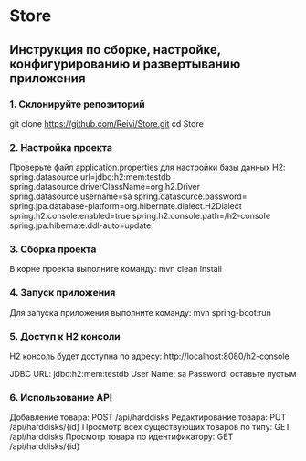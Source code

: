 # Store
 
## Инструкция по сборке, настройке, конфигурированию и развертыванию приложения
 
### 1. Склонируйте репозиторий
 
git clone https://github.com/Reivi/Store.git
cd Store

### 2. Настройка проекта
 
Проверьте файл application.properties для настройки базы данных H2:
spring.datasource.url=jdbc:h2:mem:testdb
spring.datasource.driverClassName=org.h2.Driver
spring.datasource.username=sa
spring.datasource.password=
spring.jpa.database-platform=org.hibernate.dialect.H2Dialect
spring.h2.console.enabled=true
spring.h2.console.path=/h2-console
spring.jpa.hibernate.ddl-auto=update
  
### 3. Сборка проекта
 
В корне проекта выполните команду:
mvn clean install
 
### 4. Запуск приложения
 
Для запуска приложения выполните команду:
mvn spring-boot:run
 
### 5. Доступ к H2 консоли
 
H2 консоль будет доступна по адресу: http://localhost:8080/h2-console
 
JDBC URL: jdbc:h2:mem:testdb
User Name: sa
Password: оставьте пустым

### 6. Использование API

Добавление товара: POST /api/harddisks
Редактирование товара: PUT /api/harddisks/{id}
Просмотр всех существующих товаров по типу: GET /api/harddisks
Просмотр товара по идентификатору: GET /api/harddisks/{id}

